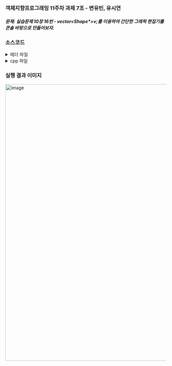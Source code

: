 ### 객체지향프로그래밍 11주차 과제 7조 - 변유빈, 유시연 

##### 문제: 실습문제 10장 16번 - vector<Shape*>v;를 이용하여 간단한 그래픽 편집기를 콘솔 바탕으로 만들어보자.
### 소스코드
<details>
<summary>헤더 파일</summary>

<div markdown="1">

```c++
//Circle.h
class Circle : public Shape {
protected:
    virtual void draw();
};
```

```c++
//Rect.h
class Rect : public Shape {
protected:
    virtual void draw();
};
```

```c++
//Line.h
class Line : public Shape {
protected:
    virtual void draw();
};
```

```c++
//Shape.h
#ifndef SHAPE_H
#define SHAPE_H
class Shape {
protected:
    virtual void draw() = 0;
public:
    void paint();
};
#endif
```

</div>
</details>


<details>
<summary>cpp 파일</summary>

<div markdown="1">

``` c++
//Circle.cpp
#include <iostream>
using namespace std;
#include "Shape.h"
#include "Circle.h"
void Circle::draw() {
    cout << "Circle" << endl;
}
```

``` c++
//Rect.cpp
#include <iostream>
using namespace std;
#include "Shape.h"
#include "Rect.h"
void Rect::draw() {
    cout << "Rectangle" << endl;
}
```

``` c++
//Line.cpp
#include <iostream>
using namespace std;
#include "Shape.h"
#include "Line.h"
void Line::draw() {
    cout << "Line" << endl;
}
```

``` c++
//Shape.cpp
#include <iostream>
#include "Shape.h"
using namespace std;
void Shape::paint() {
    draw();
}
```

``` c++
//main.cpp
#include <iostream>
#include <string>
#include <vector>
#include "Shape.h"
#include "Circle.h"
#include "Rect.h"
#include "Line.h"
using namespace std;

int main()
{
    vector<Shape*> v;
    vector<Shape*>::iterator it;
    int num;
    int sNum;
    cout << "그래픽 에디터입니다." << endl;
    while (true)
    {
        cout << "삽입:1, 삭제:2, 모두보기:3, 종료:4 >> ";
        cin >> num;
        if (num == 4)
            break;
        if (num == 1)
        {
            cout << "선:1, 원:2, 사각형:3 >> ";
            cin >> sNum;
            if (sNum == 1)
            {
                v.push_back(new Line);
            }
            if (sNum == 2)
            {
                v.push_back(new Circle);
            }
            if (sNum == 3)
            {
                v.push_back(new Rect);
            }
        }
        if (num == 2)
        {
            cout << "삭제하고자 하는 도형의 인덱스 >> ";
            cin >> sNum;
            it = v.begin();
            int i = 0;
            while (it != v.end())
            {
                if (i == sNum)
                {
                    it = v.erase(it);
                    break;
                }
                else
                {
                    it++;
                    i++;
                }
            }
        }
        if (num == 3)
        {
            int i;
            for (it = v.begin(), i = 0; it != v.end(); it++, i++)
            {
                Shape* temp = *it;
                cout << i << ": ";
                temp->paint();
            }
        }
    }
}
``` 

</div>
</details>




### 실행 결과 이미지 

<img width="863" alt="image" src="https://github.com/hiciz/Cpp_07_group/assets/138213248/3e0ba4ab-e611-4c3b-8680-e66b1d89a3b3.png">

